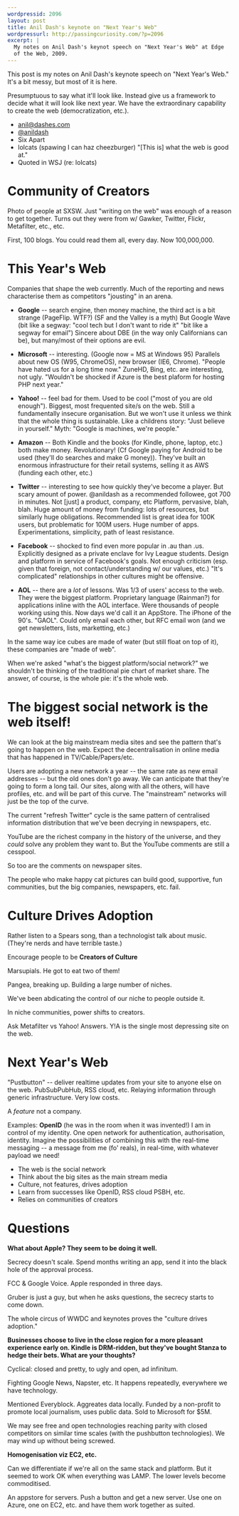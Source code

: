 ```yaml
--- 
wordpressid: 2096
layout: post
title: Anil Dash's keynote on "Next Year's Web"
wordpressurl: http://passingcuriosity.com/?p=2096
excerpt: |
  My notes on Anil Dash's keynot speech on "Next Year's Web" at Edge
  of the Web, 2009.
---
```

This post is my notes on Anil Dash's keynote speech on "Next Year's Web." It's a bit messy, but most of it is here.


Presumptuous to say what it'll look like. Instead give us a framework
to decide what it will look like next year. We have the extraordinary
capability to create the web (democratization, etc.).

* [anil@dashes.com](mailto:anil@dashes.com)
* [@anildash](http://twitter.com/anildash)
* Six Apart
* lolcats (spawing I can haz cheezburger) "[This is] what the web is good 
  at."
* Quoted in WSJ (re: lolcats)

# Community of Creators

Photo of people at SXSW. Just "writing on the web" was enough of a
reason to get together. Turns out they were from w/ Gawker, Twitter,
Flickr, Metafilter, etc., etc.

First, 100 blogs. You could read them all, every day. Now 100,000,000.

# This Year's Web

Companies that shape the web currently. Much of the reporting and news
characterise them as competitors "jousting" in an arena.

* **Google** -- search engine, then money machine, the third act is a bit
  strange (PageFlip. WTF?) (SF and the Valley is a myth) But Google
  Wave (bit like a segway: "cool tech but I don't want to ride it"
  "bit like a segway for email") Sincere about DBE (in the way only
  Californians can be), but many/most of their options are evil.

* **Microsoft** -- interesting. (Google now = MS at Windows 95) Parallels
  about new OS (W95, ChromeOS), new browser (IE6, Chrome). "People
  have hated us for a long time now." ZuneHD, Bing, etc. are
  interesting, not ugly. "Wouldn't be shocked if Azure is the best
  plaform for hosting PHP next year."

* **Yahoo!** -- feel bad for them. Used to be cool ("most of you are old
  enough"). Biggest, most frequented site/s on the web. Still a
  fundamentally insecure organisation. But we won't use it unless we
  think that the whole thing is sustainable. Like a childrens story:
  "Just believe in yourself." Myth: "Google is machines, we're
  people."

* **Amazon** -- Both Kindle and the books (for Kindle, phone, laptop,
  etc.) both make money. Revolutionary! (Cf Google paying for Android
  to be used (they'll do searches and make G money)). They've built an
  enormous infrastructure for their retail systems, selling it as AWS
  (funding each other, etc.)

* **Twitter** -- interesting to see how quickly they've become a player.
  But scary amount of power. @anildash as a recommended followee, got
  700 in minutes. Not [just] a product, company, etc Platform,
  pervasive, blah, blah. Huge amount of money from funding: lots of
  resources, but similarly huge obligations. Recommended list is great
  idea for 100K users, but problematic for 100M users. Huge number of
  apps. Experimentations, simplicity, path of least resistance.

* **Facebook** -- shocked to find even more popular in .au than .us.
  Explicitly designed as a private enclave for Ivy League students.
  Design and platform in service of Facebook's goals. Not enough
  criticism (esp. given that foreign, not contact/understanding w/ our
  values, etc.) "It's complicated" relationships in other cultures
  might be offensive.

* **AOL** -- there are a *lot* of lessons. Was 1/3 of users' access to
  the web. They were the biggest platform. Proprietary language
  (Rainman?) for applications inline with the AOL interface. Were
  thousands of people working using this. Now days we'd call it an
  AppStore. The iPhone of the 90's. "GAOL". Could only email each
  other, but RFC email won (and we get newsletters, lists, marketting,
  etc.)

In the same way ice cubes are made of water (but still float on top of
it), these companies are "made of web". 

When we're asked "what's the biggest platform/social network?" we
shouldn't be thinking of the traditional pie chart of market share.
The answer, of course, is the whole pie: it's the whole web.

# The biggest social network is the web itself!

We can look at the big mainstream media sites and see the pattern
that's going to happen on the web. Expect the decentralisation in
online media that has happened in TV/Cable/Papers/etc.

Users are adopting a new network a year -- the same rate as new email
addresses -- but the old ones don't go away. We can anticipate that
they're going to form a long tail. Our sites, along with all the
others, will have profiles, etc. and will be part of this curve. The
"mainstream" networks will just be the top of the curve.

The current "refresh Twitter" cycle is the same pattern of centralised
information distribution that we've been decrying in newspapers, etc.

YouTube are the richest company in the history of the universe, and
they *could* solve any problem they want to. But the YouTube comments
are still a cesspool.

So too are the comments on newspaper sites.

The people who make happy cat pictures can build good, supportive, fun
communities, but the big companies, newspapers, etc. fail.

# Culture Drives Adoption #

Rather listen to a Spears song, than a technologist talk about music.
(They're nerds and have terrible taste.)

Encourage people to be **Creators of Culture**

Marsupials. He got to eat two of them!

Pangea, breaking up. Building a large number of niches.

We've been abdicating the control of our niche to people outside it. 

In niche communities, power shifts to creators.


Ask Metafilter vs Yahoo! Answers. Y!A is the single most depressing
site on the web.


# Next Year's Web #

"Pustbutton" -- deliver realtime updates from your site to anyone else
on the web. PubSubPubHub, RSS cloud, etc. Relaying information through
generic infrastructure. Very low costs.

A *feature* not a company.

Examples: **OpenID** (he was in the room when it was invented!) I am
in control of my identity. One open network for authentication,
authorisation, identity. Imagine the possibilities of combining this
with the real-time messaging -- a message from me (fo' reals), in
real-time, with whatever payload we need!

* The web is the social network
* Think about the big sites as the main stream media
* Culture, not features, drives adoption
* Learn from successes like OpenID, RSS cloud PSBH, etc.
* Relies on communities of creators

# Questions

**What about Apple? They seem to be doing it well.**

Secrecy doesn't scale. Spend months writing an app, send it into the
black hole of the approval process.

FCC & Google Voice. Apple responded in three days.

Gruber is just a guy, but when he asks questions, the secrecy starts
to come down.

The whole circus of WWDC and keynotes proves the "culture drives
adoption."

**Businesses choose to live in the close region for a more pleasant
experience early on. Kindle is DRM-ridden, but they've bought Stanza
to hedge their bets. What are your thoughts?**

Cyclical: closed and pretty, to ugly and open, ad infinitum.

Fighting Google News, Napster, etc. It happens repeatedly, everywhere
we have technology.

Mentioned Everyblock. Aggreates data locally. Funded by a non-profit
to promote local journalism, uses public data. Sold to Microsoft for
$5M.

We may see free and open technologies reaching parity with closed
competitors on similar time scales (with the pushbutton technologies).
We may wind up without being screwed.

**Homogenisation viz EC2, etc.**

Can we differentiate if we're all on the same stack and platform. But
it seemed to work OK when everything was LAMP. The lower levels become
commoditised.

An appstore for servers. Push a button and get a new server. Use one
on Azure, one on EC2, etc. and have them work together as suited.
